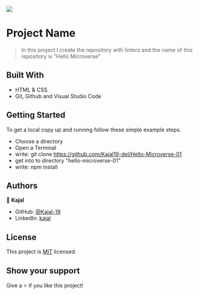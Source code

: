 ![](https://img.shields.io/badge/Microverse-blueviolet)

# Project Name

> In this project I create the repository with linters and the name of this repository is "Hello Microverse"


## Built With

- HTML & CSS
- Git, Github and Visual Studio Code

## Getting Started

To get a local copy up and running follow these simple example steps.

- Choose a directory
- Open a Terminal
- write: git clone https://github.com/Kajal19-del/Hello-Microverse-01
- get into to directory "hello-microverse-01"
- write: npm install

## Authors

👤 **Kajal**

- GitHub: [@Kajal-19](https://github.com/Kajal19-del)
- LinkedIn: [kajal](https://www.linkedin.com/in/kajal-pramanik-234a93173/)

## License

This project is [MIT](./LICENSE) licensed.


## Show your support

Give a ⭐️ if you like this project!
